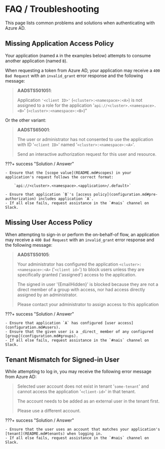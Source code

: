 # FAQ / Troubleshooting

This page lists common problems and solutions when authenticating with Azure AD.

## Missing Application Access Policy

Your application (named `A` in the examples below) attempts to consume another application (named `B`).

When requesting a token from Azure AD, your application may receive a `400 Bad Request` with an `invalid_grant` error response and the following message:

> **AADSTS501051**:
> 
> Application `'<client ID>'` (`<cluster>:<namespace>:<A>`) is not assigned to a role for the application '`api://<cluster>.<namespace>.<B>`' (`<cluster>:<namespace>:<B>`)"

Or the other variant:

> **AADSTS65001**:
>
> The user or administrator has not consented to use the application with ID '`<client ID>`' named '`<cluster>:<namespace>:<A>`'.
> 
> Send an interactive authorization request for this user and resource.

???+ success "Solution / Answer"

    - Ensure that the [scope value](README.md#scopes) in your application's request follows the correct format:

        `api://<cluster>.<namespace>.<application>/.default>`

    - Ensure that application `B`'s [access policy](configuration.md#pre-authorization) includes application `A`.
    - If all else fails, request assistance in the `#nais` channel on Slack.

## Missing User Access Policy

When attempting to sign-in or perform the on-behalf-of flow, an application may receive a `400 Bad Request` with an `invalid_grant` error response and the following message:

> **AADSTS50105**:
> 
> Your administrator has configured the application `<cluster>:<namespace>:<A>` ('`<client id>`') to block users unless they are specifically granted ('assigned') access to the application.
> 
> The signed in user '{EmailHidden}' is blocked because they are not a direct member of a group with access, nor had access directly assigned by an administrator.
>
> Please contact your administrator to assign access to this application

???+ success "Solution / Answer"

    - Ensure that application `A` has configured [user access](configuration.md#users).
    - Ensure that the given user is a _direct_ member of any configured [group](configuration.md#groups).
    - If all else fails, request assistance in the `#nais` channel on Slack.

## Tenant Mismatch for Signed-in User

While attempting to log in, you may receive the following error message from Azure AD:

> Selected user account does not exist in tenant '`some-tenant`' and cannot access the application '`<client-id>`' in that tenant.
>
> The account needs to be added as an external user in the tenant first.
>
> Please use a different account.

???+ success "Solution / Answer"

    - Ensure that the user uses an account that matches your application's [tenant](README.md#tenants) when logging in.
    - If all else fails, request assistance in the `#nais` channel on Slack.
